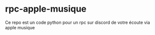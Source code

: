 # rpc-apple-musique
Ce repo est un code python pour un rpc sur discord de votre écoute via apple musique 
